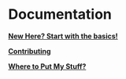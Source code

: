 # Documentation
[**New Here? Start with the basics!**](tutorial)

[**Contributing**](Contributing.md)

[**Where to Put My Stuff?**](wheretoputmystuff.md)
